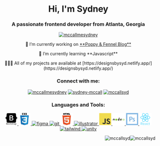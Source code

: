 <h1 align="center">Hi, I'm Sydney</h1>
<h3 align="center">A passionate frontend developer from Atlanta, Georgia</h3>

<p align="center"> <a href="https://twitter.com/mccallmesydney" target="blank"><img src="https://img.shields.io/twitter/follow/mccallmesydney?logo=twitter&style=for-the-badge" alt="mccallmesydney" /></a> </p>

<p align="center"> 🔭 I’m currently working on <a href='https://www.instagram.com/poppyandfennel/?hl=en'>**Poppy & Fennel Blog**</a></p>

<p align="center"> 🌱 I’m currently learning **Javascript**</p>

<p align="center"> 👩🏾‍💻 All of my projects are available at [https://designsbysyd.netlify.app/](https://designsbysyd.netlify.app/)</p>

<h3 align="center">Connect with me:</h3>
<p align="center">
<a href="https://twitter.com/mccallmesydney" target="blank"><img align="center" src="https://raw.githubusercontent.com/rahuldkjain/github-profile-readme-generator/master/src/images/icons/Social/twitter.svg" alt="mccallmesydney" height="30" width="40" /></a>
<a href="https://linkedin.com/in/sydney-mccall" target="blank"><img align="center" src="https://raw.githubusercontent.com/rahuldkjain/github-profile-readme-generator/master/src/images/icons/Social/linked-in-alt.svg" alt="sydney-mccall" height="30" width="40" /></a>
<a href="https://www.leetcode.com/mccallsyd" target="blank"><img align="center" src="https://raw.githubusercontent.com/rahuldkjain/github-profile-readme-generator/master/src/images/icons/Social/leet-code.svg" alt="mccallsyd" height="30" width="40" /></a>
</p>

<h3 align="center">Languages and Tools:</h3>
<p align="center"> <a href="https://getbootstrap.com" target="_blank" rel="noreferrer"> <img src="https://raw.githubusercontent.com/devicons/devicon/master/icons/bootstrap/bootstrap-plain-wordmark.svg" alt="bootstrap" width="40" height="40"/> </a> <a href="https://www.w3schools.com/css/" target="_blank" rel="noreferrer"> <img src="https://raw.githubusercontent.com/devicons/devicon/master/icons/css3/css3-original-wordmark.svg" alt="css3" width="40" height="40"/> </a> <a href="https://www.figma.com/" target="_blank" rel="noreferrer"> <img src="https://www.vectorlogo.zone/logos/figma/figma-icon.svg" alt="figma" width="40" height="40"/> </a> <a href="https://git-scm.com/" target="_blank" rel="noreferrer"> <img src="https://www.vectorlogo.zone/logos/git-scm/git-scm-icon.svg" alt="git" width="40" height="40"/> </a> <a href="https://www.w3.org/html/" target="_blank" rel="noreferrer"> <img src="https://raw.githubusercontent.com/devicons/devicon/master/icons/html5/html5-original-wordmark.svg" alt="html5" width="40" height="40"/> </a> <a href="https://www.adobe.com/in/products/illustrator.html" target="_blank" rel="noreferrer"> <img src="https://www.vectorlogo.zone/logos/adobe_illustrator/adobe_illustrator-icon.svg" alt="illustrator" width="40" height="40"/> </a> <a href="https://developer.mozilla.org/en-US/docs/Web/JavaScript" target="_blank" rel="noreferrer"> <img src="https://raw.githubusercontent.com/devicons/devicon/master/icons/javascript/javascript-original.svg" alt="javascript" width="40" height="40"/> </a> <a href="https://nodejs.org" target="_blank" rel="noreferrer"> <img src="https://raw.githubusercontent.com/devicons/devicon/master/icons/nodejs/nodejs-original-wordmark.svg" alt="nodejs" width="40" height="40"/> </a> <a href="https://www.photoshop.com/en" target="_blank" rel="noreferrer"> <img src="https://raw.githubusercontent.com/devicons/devicon/master/icons/photoshop/photoshop-line.svg" alt="photoshop" width="40" height="40"/> </a> <a href="https://reactjs.org/" target="_blank" rel="noreferrer"> <img src="https://raw.githubusercontent.com/devicons/devicon/master/icons/react/react-original-wordmark.svg" alt="react" width="40" height="40"/> </a> <a href="https://tailwindcss.com/" target="_blank" rel="noreferrer"> <img src="https://www.vectorlogo.zone/logos/tailwindcss/tailwindcss-icon.svg" alt="tailwind" width="40" height="40"/> </a> <a href="https://unity.com/" target="_blank" rel="noreferrer"> <img src="https://www.vectorlogo.zone/logos/unity3d/unity3d-icon.svg" alt="unity" width="40" height="40"/> </a> </p>

<p><img align="right" src="https://github-readme-stats.vercel.app/api/top-langs?username=mccallsyd&show_icons=true&locale=en&layout=compact" alt="mccallsyd" /></p>

<p><img align="right" src="https://github-readme-streak-stats.herokuapp.com/?user=mccallsyd&" alt="mccallsyd" /></p>
